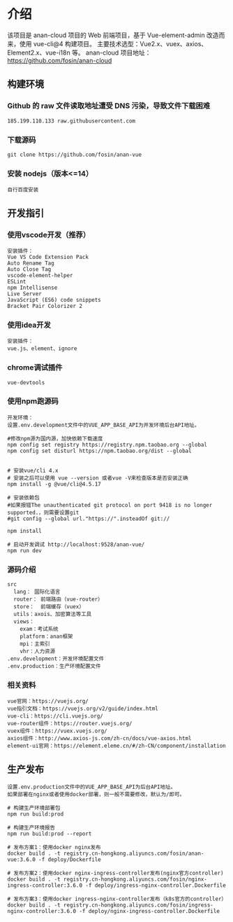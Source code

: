 # 介绍

该项目是 anan-cloud 项目的 Web 前端项目，基于 Vue-element-admin 改造而来，使用 vue-cli@4 构建项目。
主要技术选型：Vue2.x、vuex、axios、Element2.x、vue-i18n 等。
anan-cloud 项目地址：<https://github.com/fosin/anan-cloud>

## 构建环境

### Github 的 raw 文件读取地址遭受 DNS 污染，导致文件下载困难

    185.199.110.133 raw.githubusercontent.com

### 下载源码

    git clone https://github.com/fosin/anan-vue

### 安装 nodejs（版本<=14）

    自行百度安装

## 开发指引

### 使用vscode开发（推荐）

    安装插件：
    Vue VS Code Extension Pack
    Auto Rename Tag
    Auto Close Tag
    vscode-element-helper
    ESLint
    npm Intellisense
    Live Server
    JavaScript (ES6) code snippets
    Bracket Pair Colorizer 2

### 使用idea开发

    安装插件：
    vue.js、element、ignore

### chrome调试插件

    vue-devtools

### 使用npm跑源码

    开发环境：
    设置.env.development文件中的VUE_APP_BASE_API为开发环境后台API地址。

```shell script
#修改npm源为国内源，加快依赖下载速度
npm config set registry https://registry.npm.taobao.org --global
npm config set disturl https://npm.taobao.org/dist --global


# 安装vue/cli 4.x
# 安装之后可以使用 vue --version 或者vue -V来检查版本是否安装正确
npm install -g @vue/cli@4.5.17

# 安装依赖包
#如果报错The unauthenticated git protocol on port 9418 is no longer supported.，则需要设置git
#git config --global url."https://".insteadOf git://

npm install

# 启动开发调试 http://localhost:9528/anan-vue/
npm run dev
```

### 源码介绍

    src
      lang： 国际化语言
      router： 前端路由（vue-router）
      store：  前端缓存（vuex）
      utils：axois、加密算法等工具
      views：
        exam：考试系统
        platform：anan框架
        mpi：主索引
        vhr：人力资源
    .env.development：开发环境配置文件
    .env.production：生产环境配置文件

### 相关资料

    vue官网：https://vuejs.org/
    vue指引文档：https://vuejs.org/v2/guide/index.html
    vue-cli：https://cli.vuejs.org/
    vue-router组件：https://router.vuejs.org/
    vuex组件：https://vuex.vuejs.org/
    axios组件：http://www.axios-js.com/zh-cn/docs/vue-axios.html
    element-ui官网：https://element.eleme.cn/#/zh-CN/component/installation

## 生产发布

    设置.env.production文件中的VUE_APP_BASE_API为后台API地址。
    如果部署在nginx或者使用docker部署，则一般不需要修改，默认为/即可。

```shell script
# 构建生产环境部署包
npm run build:prod

# 构建生产环境报告
npm run build:prod --report

# 发布方案1：使用docker nginx发布
docker build . -t registry.cn-hongkong.aliyuncs.com/fosin/anan-vue:3.6.0 -f deploy/Dockerfile

# 发布方案2：使用docker nginx-ingress-controller发布(nginx官方controller)
docker build . -t registry.cn-hongkong.aliyuncs.com/fosin/nginx-ingress-controller:3.6.0 -f deploy/ingress-nginx-controller.Dockerfile

# 发布方案3：使用docker ingress-nginx-controller发布（k8s官方的controller）
docker build . -t registry.cn-hongkong.aliyuncs.com/fosin/ingress-nginx-controller:3.6.0 -f deploy/nginx-ingress-controller.Dockerfile

```
